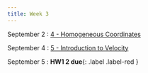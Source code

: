 ```yaml
---
title: Week 3
---
```


September 2
: [4 - Homogeneous Coordinates](lecture4.pdf)

September 4
: [5 - Introduction to Velocity](lecture5.pdf)

September 5
: **HW1 2 due**{: .label .label-red }

